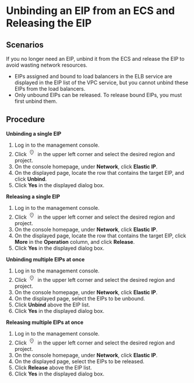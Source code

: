 # Unbinding an EIP from an ECS and Releasing the EIP<a name="eip_0003"></a>

## Scenarios<a name="en-us_topic_0118499120_s36c772a5e6194d30b86be9c3d783e9cd"></a>

If you no longer need an EIP, unbind it from the ECS and release the EIP to avoid wasting network resources.

-   EIPs assigned and bound to load balancers in the ELB service are displayed in the EIP list of the VPC service, but you cannot unbind these EIPs from the load balancers.
-   Only unbound EIPs can be released. To release bound EIPs, you must first unbind them.

## Procedure<a name="en-us_topic_0118499120_s1422e532d0334624ab4f0b711fe90744"></a>

**Unbinding a single EIP**

1.  Log in to the management console.
2.  Click  ![](figures/icon-region.png)  in the upper left corner and select the desired region and project.
3.  On the console homepage, under  **Network**, click  **Elastic IP**.
4.  On the displayed page, locate the row that contains the target EIP, and click  **Unbind**.
5.  Click  **Yes**  in the displayed dialog box.

**Releasing a single EIP**

1.  Log in to the management console.
2.  Click  ![](figures/icon-region.png)  in the upper left corner and select the desired region and project.
3.  On the console homepage, under  **Network**, click  **Elastic IP**.
4.  On the displayed page, locate the row that contains the target EIP, click  **More**  in the  **Operation**  column, and click  **Release**.
5.  Click  **Yes**  in the displayed dialog box.

**Unbinding multiple EIPs at once**

1.  Log in to the management console.
2.  Click  ![](figures/icon-region.png)  in the upper left corner and select the desired region and project.
3.  On the console homepage, under  **Network**, click  **Elastic IP**.
4.  On the displayed page, select the EIPs to be unbound.
5.  Click  **Unbind**  above the EIP list.
6.  Click  **Yes**  in the displayed dialog box.

**Releasing multiple EIPs at once**

1.  Log in to the management console.
2.  Click  ![](figures/icon-region.png)  in the upper left corner and select the desired region and project.
3.  On the console homepage, under  **Network**, click  **Elastic IP**.
4.  On the displayed page, select the EIPs to be released.
5.  Click  **Release**  above the EIP list.
6.  Click  **Yes**  in the displayed dialog box.

